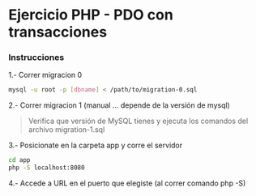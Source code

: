 # Ejercicio PHP - PDO con transacciones

### Instrucciones
1.- Correr migracion 0

```bash
mysql -u root -p [dbname] < /path/to/migration-0.sql
```

2.- Correr migracion 1 (manual ... depende de la versión de mysql)
> Verifica que versión de MySQL tienes y ejecuta los comandos del archivo migration-1.sql

3.- Posicionate en la carpeta app y corre el servidor
```bash
cd app 
php -S localhost:8080
```

4.- Accede a URL en el puerto que elegiste (al correr comando php -S)

